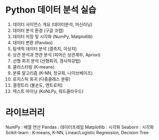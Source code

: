 # Python 데이터 분석 실습
1. 데이터 사이언스 개요 (데이터분석, 머신러닝)
2. 데이터 분석 환경 (구글 코랩)
3. 데이터 저장 및 시각화 (NumPy, Matplotlib)
4. 데이터 변환 (Pandas)
5. 탐색적 데이터 분석 (결측치, 이상치)
6. 상관 분석과 연관 분석 (피어슨 상관계쑤, Apriori)
7. 선형 회귀 분석 (선형회귀, 경사하강법)
8. 클러스터링 (K-means)
9. 분류 알고리즘 (K-NN, 정규화, 나이브베이즈)
10. 로지스틱 회귀 (다중클래스 분류)
11. 결정트리 (불순도, 엔트로피)
12. 텍스트 마이닝 (KoNLPy, 워드클라우드)


# 라이브러리
NumPy : 배열 연산
Pandas : 데이터프레임
Matplotlib : 시각화
Seaborn : 시각화
Scikit-learn : K-means, K-NN, Linear/Logistic Regression, Decision Tree
